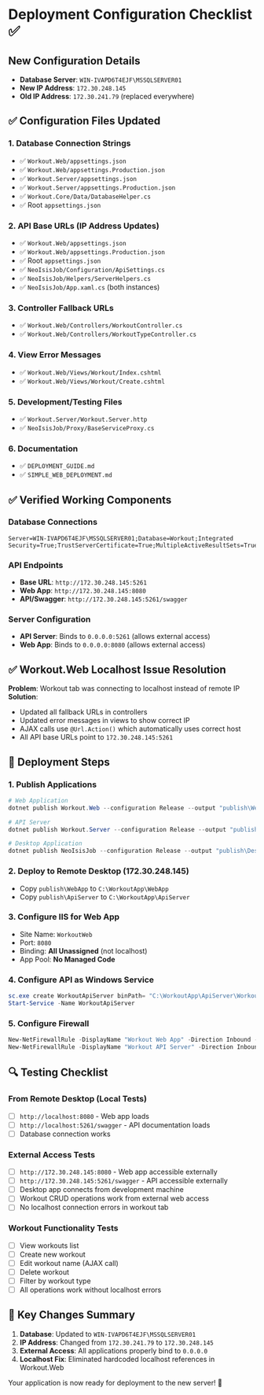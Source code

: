 # Deployment Configuration Checklist ✅

## New Configuration Details
- **Database Server**: `WIN-IVAPD6T4EJF\MSSQLSERVER01`
- **New IP Address**: `172.30.248.145`
- **Old IP Address**: `172.30.241.79` (replaced everywhere)

## ✅ Configuration Files Updated

### 1. Database Connection Strings
- ✅ `Workout.Web/appsettings.json`
- ✅ `Workout.Web/appsettings.Production.json`
- ✅ `Workout.Server/appsettings.json`
- ✅ `Workout.Server/appsettings.Production.json`
- ✅ `Workout.Core/Data/DatabaseHelper.cs`
- ✅ Root `appsettings.json`

### 2. API Base URLs (IP Address Updates)
- ✅ `Workout.Web/appsettings.json`
- ✅ `Workout.Web/appsettings.Production.json`
- ✅ Root `appsettings.json`
- ✅ `NeoIsisJob/Configuration/ApiSettings.cs`
- ✅ `NeoIsisJob/Helpers/ServerHelpers.cs`
- ✅ `NeoIsisJob/App.xaml.cs` (both instances)

### 3. Controller Fallback URLs
- ✅ `Workout.Web/Controllers/WorkoutController.cs`
- ✅ `Workout.Web/Controllers/WorkoutTypeController.cs`

### 4. View Error Messages
- ✅ `Workout.Web/Views/Workout/Index.cshtml`
- ✅ `Workout.Web/Views/Workout/Create.cshtml`

### 5. Development/Testing Files
- ✅ `Workout.Server/Workout.Server.http`
- ✅ `NeoIsisJob/Proxy/BaseServiceProxy.cs`

### 6. Documentation
- ✅ `DEPLOYMENT_GUIDE.md`
- ✅ `SIMPLE_WEB_DEPLOYMENT.md`

## ✅ Verified Working Components

### Database Connections
```
Server=WIN-IVAPD6T4EJF\MSSQLSERVER01;Database=Workout;Integrated Security=True;TrustServerCertificate=True;MultipleActiveResultSets=True
```

### API Endpoints
- **Base URL**: `http://172.30.248.145:5261`
- **Web App**: `http://172.30.248.145:8080`
- **API/Swagger**: `http://172.30.248.145:5261/swagger`

### Server Configuration
- **API Server**: Binds to `0.0.0.0:5261` (allows external access)
- **Web App**: Binds to `0.0.0.0:8080` (allows external access)

## ✅ Workout.Web Localhost Issue Resolution

**Problem**: Workout tab was connecting to localhost instead of remote IP
**Solution**: 
- Updated all fallback URLs in controllers
- Updated error messages in views to show correct IP
- AJAX calls use `@Url.Action()` which automatically uses correct host
- All API base URLs point to `172.30.248.145:5261`

## 🚀 Deployment Steps

### 1. Publish Applications
```powershell
# Web Application
dotnet publish Workout.Web --configuration Release --output "publish\WebApp" --self-contained true --runtime win-x64

# API Server
dotnet publish Workout.Server --configuration Release --output "publish\ApiServer" --self-contained true --runtime win-x64

# Desktop Application
dotnet publish NeoIsisJob --configuration Release --output "publish\DesktopApp" --self-contained true --runtime win-x64
```

### 2. Deploy to Remote Desktop (172.30.248.145)
- Copy `publish\WebApp` to `C:\WorkoutApp\WebApp`
- Copy `publish\ApiServer` to `C:\WorkoutApp\ApiServer`

### 3. Configure IIS for Web App
- Site Name: `WorkoutWeb`
- Port: `8080`
- Binding: **All Unassigned** (not localhost)
- App Pool: **No Managed Code**

### 4. Configure API as Windows Service
```powershell
sc.exe create WorkoutApiServer binPath= "C:\WorkoutApp\ApiServer\Workout.Server.exe" DisplayName= "Workout API Server" start= auto
Start-Service -Name WorkoutApiServer
```

### 5. Configure Firewall
```powershell
New-NetFirewallRule -DisplayName "Workout Web App" -Direction Inbound -Protocol TCP -LocalPort 8080 -Action Allow
New-NetFirewallRule -DisplayName "Workout API Server" -Direction Inbound -Protocol TCP -LocalPort 5261 -Action Allow
```

## 🔍 Testing Checklist

### From Remote Desktop (Local Tests)
- [ ] `http://localhost:8080` - Web app loads
- [ ] `http://localhost:5261/swagger` - API documentation loads
- [ ] Database connection works

### External Access Tests
- [ ] `http://172.30.248.145:8080` - Web app accessible externally
- [ ] `http://172.30.248.145:5261/swagger` - API accessible externally
- [ ] Desktop app connects from development machine
- [ ] Workout CRUD operations work from external web access
- [ ] No localhost connection errors in workout tab

### Workout Functionality Tests
- [ ] View workouts list
- [ ] Create new workout
- [ ] Edit workout name (AJAX call)
- [ ] Delete workout
- [ ] Filter by workout type
- [ ] All operations work without localhost errors

## 🎯 Key Changes Summary

1. **Database**: Updated to `WIN-IVAPD6T4EJF\MSSQLSERVER01`
2. **IP Address**: Changed from `172.30.241.79` to `172.30.248.145`
3. **External Access**: All applications properly bind to `0.0.0.0`
4. **Localhost Fix**: Eliminated hardcoded localhost references in Workout.Web

Your application is now ready for deployment to the new server! 🚀 